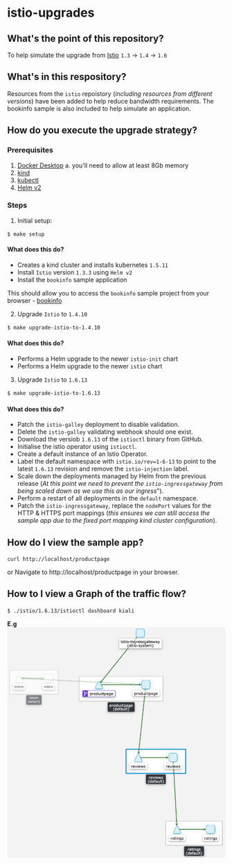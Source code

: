 # istio-upgrades

## What's the point of this repository?

To help simulate the upgrade from [Istio](istio.io) `1.3` -> `1.4` -> `1.6`

## What's in this respository?

Resources from the `istio` repoistory (_including resources from different versions_) have been added to help reduce bandwidth requirements. The bookinfo sample is also included to help simulate an application.

## How do you execute the upgrade strategy?

### Prerequisites

1. [Docker Desktop](https://docs.docker.com/desktop/)
  a. you'll need to allow at least 8Gb memory
2. [kind](https://kind.sigs.k8s.io/docs/user/quick-start/)
3. [kubectl](https://kubernetes.io/docs/tasks/tools/install-kubectl/)
4. [Helm v2](https://github.com/helm/helm/releases/tag/v2.17.0)

### Steps

1. Initial setup:

```
$ make setup
```
#### What does this do?

- Creates a kind cluster and installs kubernetes `1.5.11`
- Install `Istio` version `1.3.3` using `Helm v2`
- Install the `bookinfo` sample application

This should allow you to access the `bookinfo` sample project from your browser - [bookinfo](http://localhost/productpage)

2. Upgrade `Istio` to `1.4.10`

```sh
$ make upgrade-istio-to-1.4.10
```

#### What does this do?

- Performs a Helm upgrade to the newer `istio-init` chart
- Performs a Helm upgrade to the newer `istio` chart


3. Upgrade `Istio` to `1.6.13`

```sh
$ make upgrade-istio-to-1.6.13
```

#### What does this do?

- Patch the `istio-galley` deployment to disable validation.
- Delete the `istio-galley` validating webhook should one exist.
- Download the versiob `1.6.13` of the `istioctl` binary from GitHub.
- Initialise the istio operator using `istioctl`.
- Create a default instance of an Istio Operator.
- Label the default namespace with `istio.io/rev=1-6-13` to point to the latest `1.6.13` revision and remove the `istio-injection` label.
- Scale down the deployments managed by Helm from the previous release (*At this point we need to prevent the `istio-ingressgateway` from being scaled down as we use this as our ingress*").
- Perform a restart of all deployments in the `default` namespace.
- Patch the `istio-ingressgateway`, replace the `nodePort` values for the HTTP & HTTPS port mappings (*this ensures we can still access the sample app due to the fixed port mapping kind cluster configuration*).


## How do I view the sample app?

```
curl http://localhost/productpage
```

or Navigate to http://localhost/productpage in your browser.

## How to I view a Graph of the traffic flow?

```
$ ./istio/1.6.13/istioctl dashboard kiali
```
**E.g**
![Service Graph](./service_graph.png)
